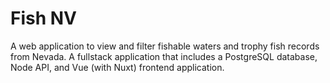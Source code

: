 # Fish NV

A web application to view and filter fishable waters and trophy fish records from Nevada. A fullstack application that includes a PostgreSQL database, Node API, and Vue (with Nuxt) frontend application.

